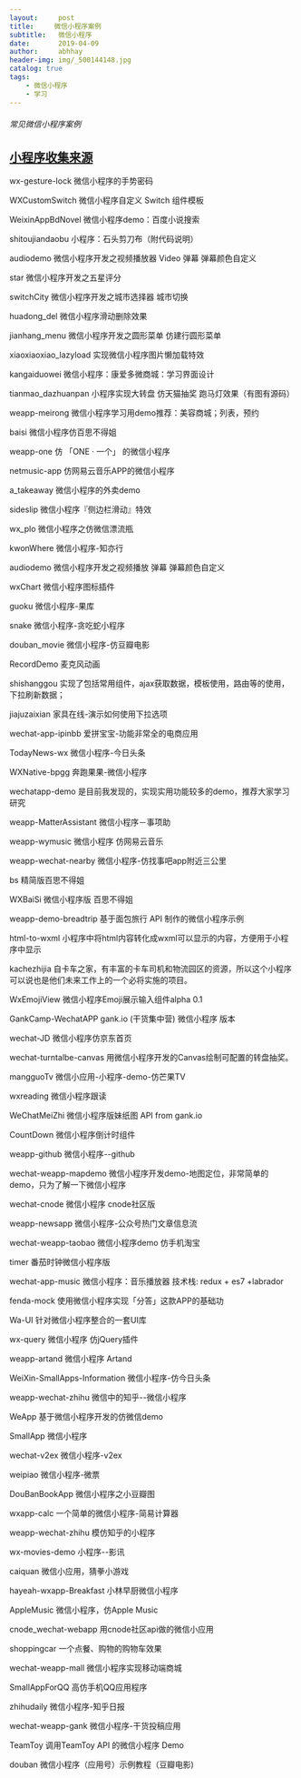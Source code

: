 ```yaml
---
layout:     post
title:     微信小程序案例
subtitle:   微信小程序
date:       2019-04-09
author:     abhhay
header-img: img/_500144148.jpg
catalog: true
tags:
    - 微信小程序
    - 学习
---
```

###### 常见微信小程序案例

[小程序收集来源](https://zhuanlan.zhihu.com/p/24776703)
---
wx-gesture-lock 微信小程序的手势密码

WXCustomSwitch 微信小程序自定义 Switch 组件模板

WeixinAppBdNovel 微信小程序demo：百度小说搜索

shitoujiandaobu 小程序：石头剪刀布（附代码说明）

audiodemo 微信小程序开发之视频播放器 Video 弹幕 弹幕颜色自定义

star 微信小程序开发之五星评分

switchCity 微信小程序开发之城市选择器 城市切换

huadong_del 微信小程序滑动删除效果

jianhang_menu 微信小程序开发之圆形菜单 仿建行圆形菜单

xiaoxiaoxiao_lazyload 实现微信小程序图片懒加载特效

kangaiduowei 微信小程序：康爱多微商城：学习界面设计

tianmao_dazhuanpan 小程序实现大转盘 仿天猫抽奖 跑马灯效果（有图有源码）

weapp-meirong 微信小程序学习用demo推荐：美容商城；列表，预约

baisi 微信小程序仿百思不得姐

weapp-one 仿 「ONE · 一个」 的微信小程序

netmusic-app 仿网易云音乐APP的微信小程序

a_takeaway 微信小程序的外卖demo

sideslip 微信小程序『侧边栏滑动』特效

wx_plo 微信小程序之仿微信漂流瓶

kwonWhere 微信小程序-知亦行

audiodemo 微信小程序开发之视频播放 弹幕 弹幕颜色自定义

wxChart 微信小程序图标插件

guoku 微信小程序-果库

snake 微信小程序-贪吃蛇小程序

douban_movie 微信小程序-仿豆瓣电影

RecordDemo 麦克风动画

shishanggou 实现了包括常用组件，ajax获取数据，模板使用，路由等的使用，下拉刷新数据；

jiajuzaixian 家具在线-演示如何使用下拉选项

wechat-app-ipinbb 爱拼宝宝-功能非常全的电商应用

TodayNews-wx 微信小程序-今日头条

WXNative-bpgg 奔跑果果-微信小程序

wechatapp-demo 是目前我发现的，实现实用功能较多的demo，推荐大家学习研究

weapp-MatterAssistant 微信小程序－事项助

weapp-wymusic 微信小程序 仿网易云音乐

weapp-wechat-nearby 微信小程序-仿找事吧app附近三公里

bs 精简版百思不得姐

WXBaiSi 微信小程序版 百思不得姐

weapp-demo-breadtrip 基于面包旅行 API 制作的微信小程序示例

html-to-wxml 小程序中将html内容转化成wxml可以显示的内容，方便用于小程序中显示

kachezhijia 自卡车之家，有丰富的卡车司机和物流园区的资源，所以这个小程序可以说也是他们未来工作上的一个必将实施的项目。

WxEmojiView 微信小程序Emoji展示输入组件alpha 0.1

GankCamp-WechatAPP gank.io (干货集中营) 微信小程序 版本

wechat-JD 微信小程序仿京东首页

wechat-turntalbe-canvas 用微信小程序开发的Canvas绘制可配置的转盘抽奖。

mangguoTv 微信小应用-小程序-demo-仿芒果TV

wxreading 微信小程序跟读

WeChatMeiZhi 微信小程序版妹纸图 API from gank.io

CountDown 微信小程序倒计时组件

weapp-github 微信小程序--github

wechat-weapp-mapdemo 微信小程序开发demo-地图定位，非常简单的demo，只为了解一下微信小程序

wechat-cnode 微信小程序 cnode社区版

weapp-newsapp 微信小程序-公众号热门文章信息流

wechat-weapp-taobao 微信小程序demo 仿手机淘宝

timer 番茄时钟微信小程序版

wechat-app-music 微信小程序：音乐播放器 技术栈: redux + es7 +labrador

fenda-mock 使用微信小程序实现「分答」这款APP的基础功

Wa-UI 针对微信小程序整合的一套UI库

wx-query 微信小程序 仿jQuery插件

weapp-artand 微信小程序 Artand

WeiXin-SmallApps-Information 微信小程序-仿今日头条

weapp-wechat-zhihu 微信中的知乎--微信小程序

WeApp 基于微信小程序开发的仿微信demo

SmallApp 微信小程序

wechat-v2ex 微信小程序-v2ex

weipiao 微信小程序-微票

DouBanBookApp 微信小程序之小豆瓣图

wxapp-calc 一个简单的微信小程序-简易计算器

weapp-wechat-zhihu 模仿知乎的小程序

wx-movies-demo 小程序--影讯

caiquan 微信小应用，猜拳小游戏

hayeah-wxapp-Breakfast 小林早厨微信小程序

AppleMusic 微信小程序，仿Apple Music

cnode_wechat-webapp 用cnode社区api做的微信小应用

shoppingcar 一个点餐、购物的购物车效果

wechat-weapp-mall 微信小程序实现移动端商城

SmallAppForQQ 高仿手机QQ应用程序

zhihudaily 微信小程序-知乎日报

wechat-weapp-gank 微信小程序-干货投稿应用

TeamToy 调用TeamToy API 的微信小程序 Demo

douban 微信小程序（应用号）示例教程（豆瓣电影)
